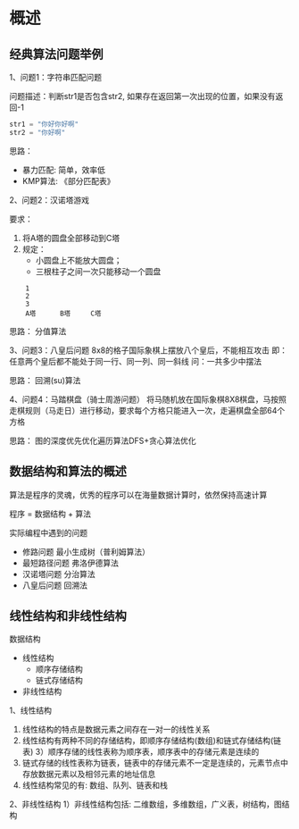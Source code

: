 # 概述

## 经典算法问题举例

1、问题1：字符串匹配问题

问题描述：判断str1是否包含str2, 如果存在返回第一次出现的位置，如果没有返回-1

```java
str1 = "你好你好啊"
str2 = "你好啊"
```

思路：
- 暴力匹配: 简单，效率低
- KMP算法: 《部分匹配表》

2、问题2：汉诺塔游戏

要求：
1. 将A塔的圆盘全部移动到C塔
2. 规定：
    - 小圆盘上不能放大圆盘；
    - 三根柱子之间一次只能移动一个圆盘
```
    1
    2
    3
    A塔      B塔     C塔
```

思路：
分值算法


3、问题3：八皇后问题
8x8的格子国际象棋上摆放八个皇后，不能相互攻击
即：任意两个皇后都不能处于同一行、同一列、同一斜线
问：一共多少中摆法

思路：
回溯(su)算法

4、问题4：马踏棋盘（骑士周游问题）
将马随机放在国际象棋8X8棋盘，马按照走棋规则（马走日）进行移动，要求每个方格只能进入一次，走遍棋盘全部64个方格

思路：
图的深度优先优化遍历算法DFS+贪心算法优化

## 数据结构和算法的概述

算法是程序的灵魂，优秀的程序可以在海量数据计算时，依然保持高速计算

程序 = 数据结构 + 算法

实际编程中遇到的问题

- 修路问题 最小生成树（普利姆算法）
- 最短路径问题 弗洛伊德算法
- 汉诺塔问题 分治算法
- 八皇后问题 回溯法



## 线性结构和非线性结构

数据结构
- 线性结构
    - 顺序存储结构
    - 链式存储结构
- 非线性结构

1、线性结构
1) 线性结构的特点是数据元素之间存在一对一的线性关系
2) 线性结构有两种不同的存储结构，即顺序存储结构(数组)和链式存储结构(链表)
3）顺序存储的线性表称为顺序表，顺序表中的存储元素是连续的
4) 链式存储的线性表称为链表，链表中的存储元素不一定是连续的，元素节点中存放数据元素以及相邻元素的地址信息
5) 线性结构常见的有: 数组、队列、链表和栈

2、非线性结构
1）非线性结构包括: 二维数组，多维数组，广义表，树结构，图结构
